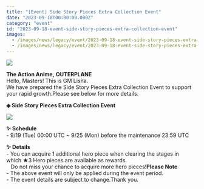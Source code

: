 ```yaml
---
title: "[Event] Side Story Pieces Extra Collection Event"
date: "2023-09-18T00:00:00.000Z"
category: "event"
id: "2023-09-18-event-side-story-pieces-extra-collection-event"
images:
  - /images/news/legacy/event/2023-09-18-event-side-story-pieces-extra-collection-event/22927e543a764e71a1e6697657755082.webp
  - /images/news/legacy/event/2023-09-18-event-side-story-pieces-extra-collection-event/d31a4cf8f273472b82e18e289b0adb28_002.webp
---
```


![](/images/news/legacy/event/2023-09-18-event-side-story-pieces-extra-collection-event/22927e543a764e71a1e6697657755082.webp)  

**The Action Anime,** **OUTERPLANE**  
Hello, Masters! This is GM Lisha.  
We have prepared the Side Story Pieces Extra Collection Event to support your rapid growth.Please see below for more details.

**◈ Side Story Pieces Extra Collection Event**

**![](/images/news/legacy/event/2023-09-18-event-side-story-pieces-extra-collection-event/d31a4cf8f273472b82e18e289b0adb28_002.webp)**  

**✨** **Schedule**    
\- 9/19 (Tue) 00:00 UTC ~ 9/25 (Mon) before the maintenance 23:59 UTC  
  
**✨** **Details**  
\- You can acquire 1 additional hero piece when clearing the stages in which ★3 Hero pieces are available as rewards.  
   Do not miss your chance to acquire more hero pieces!**Please Note**   
\- The above event will only be applied during the event period.   
\- The event details are subject to change.Thank you.
